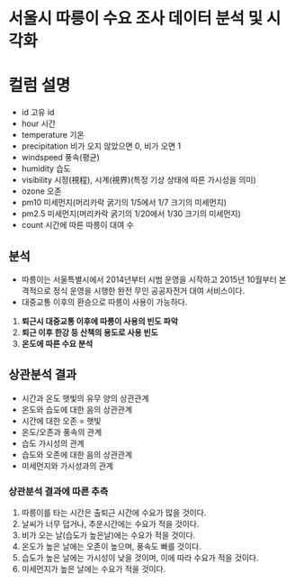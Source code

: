 # 서울시 따릉이 수요 조사 데이터 분석 및 시각화

# 컬럼 설명
- id 고유 id
- hour 시간
- temperature 기온
- precipitation 비가 오지 않았으면 0, 비가 오면 1
- windspeed 풍속(평균)
- humidity 습도
- visibility 시정(視程), 시계(視界)(특정 기상 상태에 따른 가시성을 의미)
- ozone 오존
- pm10 미세먼지(머리카락 굵기의 1/5에서 1/7 크기의 미세먼지)
- pm2.5 미세먼지(머리카락 굵기의 1/20에서 1/30 크기의 미세먼지)
- count 시간에 따른 따릉이 대여 수

## 분석
- 따릉이는 서울특별시에서 2014년부터 시범 운영을 시작하고 2015년 10월부터 본격적으로 정식 운영을 시행한 완전 무인 공공자전거 대여 서비스이다.
- 대중교통 이후의 환승으로 따릉이 사용이 가능하다.

1. **퇴근시 대중교통 이후에 따릉이 사용의 빈도 파악**
2. **퇴근 이후 한강 등 산책의 용도로 사용 빈도**
3. **온도에 따른 수요 분석**

## 상관분석 결과

- 시간과 온도 햇빛의 유무 양의 상관관계
- 온도와 습도에 대한 음의 상관관계
- 시간에 대한 오존 = 햇빛
- 온도/오존과 풍속의 관계
- 습도 가시성의 관계
- 습도와 오존에 대한 음의 상관관계
- 미세먼지와 가시성과의 관계

### 상관분석 결과에 따른 추측

1. 따릉이를 타는 시간은 출퇴근 시간에 수요가 많을 것이다.
2. 날씨가 너무 덥거나, 추운시간에는 수요가 적을 것이다.
3. 비가 오는 날(습도가 높은날)에는 수요가 적을 것이다.
4. 온도가 높은 날에는 오존이 높으며, 풍속도 빠를 것이다.
5. 습도가 높은 날에는 가시성이 낮을 것이며, 이에 따라 수요가 적을 것이다.
6. 미세먼지가 높은 날에는 수요가 적을 것이다.

